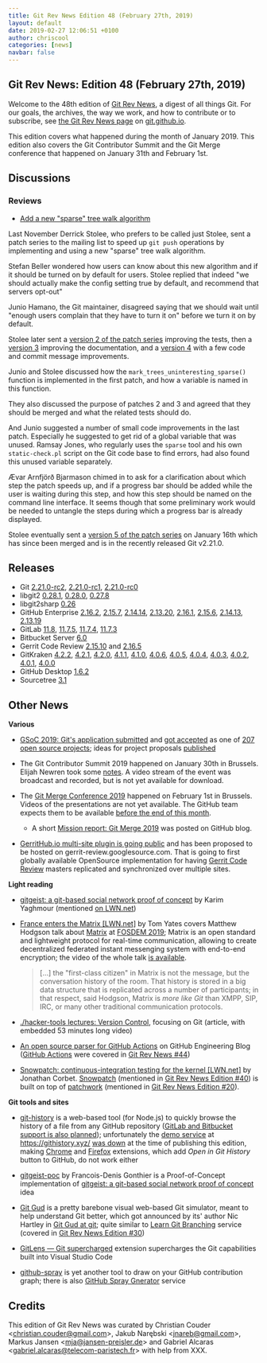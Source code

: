 ```yaml
---
title: Git Rev News Edition 48 (February 27th, 2019)
layout: default
date: 2019-02-27 12:06:51 +0100
author: chriscool
categories: [news]
navbar: false
---
```


## Git Rev News: Edition 48 (February 27th, 2019)

Welcome to the 48th edition of [Git Rev News](https://git.github.io/rev_news/rev_news/),
a digest of all things Git. For our goals, the archives, the way we work, and how to contribute or to
subscribe, see [the Git Rev News page](https://git.github.io/rev_news/rev_news/) on [git.github.io](http://git.github.io).

This edition covers what happened during the month of January
2019. This edition also covers the Git Contributor Summit and the Git
Merge conference that happened on January 31th and February 1st.

## Discussions

<!---
### General
-->


### Reviews

* [Add a new "sparse" tree walk algorithm](https://public-inbox.org/git/pull.89.git.gitgitgadget@gmail.com/)

Last November Derrick Stolee, who prefers to be called just Stolee,
sent a patch series to the mailing list to speed up `git push`
operations by implementing and using a new "sparse" tree walk
algorithm.

Stefan Beller wondered how users can know about this new algorithm and
if it should be turned on by default for users. Stolee replied that
indeed "we should actually make the config setting true by default,
and recommend that servers opt-out"

Junio Hamano, the Git maintainer, disagreed saying that we should wait
until "enough users complain that they have to turn it on" before we
turn it on by default.

Stolee later sent a [version 2 of the patch series](https://public-inbox.org/git/pull.89.v2.git.gitgitgadget@gmail.com/)
improving the tests, then a [version 3](https://public-inbox.org/git/pull.89.v3.git.gitgitgadget@gmail.com/)
improving the documentation, and a [version 4](https://public-inbox.org/git/pull.89.v4.git.gitgitgadget@gmail.com/)
with a few code and commit message improvements.

Junio and Stolee discussed how the `mark_trees_uninteresting_sparse()`
function is implemented in the first patch, and how a variable is
named in this function.

They also discussed the purpose of patches 2 and 3 and agreed that
they should be merged and what the related tests should do.

And Junio suggested a number of small code improvements in the last
patch. Especially he suggested to get rid of a global variable that
was unused. Ramsay Jones, who regularly uses the `sparse` tool and his
own `static-check.pl` script on the Git code base to find errors, had
also found this unused variable separately.

Ævar Arnfjörð Bjarmason chimed in to ask for a clarification about
which step the patch speeds up, and if a progress bar should be added
while the user is waiting during this step, and how this step should
be named on the command line interface. It seems though that some
preliminary work would be needed to untangle the steps during which a
progress bar is already displayed.

Stolee eventually sent a [version 5 of the patch series](https://public-inbox.org/git/pull.89.v5.git.gitgitgadget@gmail.com/)
on January 16th which has since been merged and is in the recently
released Git v2.21.0.

<!---
### Support
-->

<!---
## Developer Spotlight:
-->

## Releases

+ Git [2.21.0-rc2](https://public-inbox.org/git/xmqq8sybz7b2.fsf@gitster-ct.c.googlers.com/),
[2.21.0-rc1](https://public-inbox.org/git/xmqq8syj9h9b.fsf@gitster-ct.c.googlers.com/),
[2.21.0-rc0](https://public-inbox.org/git/xmqqh8dgqcqn.fsf@gitster-ct.c.googlers.com/)
+ libgit2 [0.28.1](https://github.com/libgit2/libgit2/releases/tag/v0.28.1),
[0.28.0](https://github.com/libgit2/libgit2/releases/tag/v0.28.0),
[0.27.8](https://github.com/libgit2/libgit2/releases/tag/v0.27.8)
+ libgit2sharp [0.26](https://github.com/libgit2/libgit2sharp/releases/tag/v0.26)
+ GitHub Enterprise [2.16.2](https://enterprise.github.com/releases/2.16.2/notes),
[2.15.7](https://enterprise.github.com/releases/2.15.7/notes),
[2.14.14](https://enterprise.github.com/releases/2.14.14/notes),
[2.13.20](https://enterprise.github.com/releases/2.13.20/notes),
[2.16.1](https://enterprise.github.com/releases/2.16.1/notes),
[2.15.6](https://enterprise.github.com/releases/2.15.6/notes),
[2.14.13](https://enterprise.github.com/releases/2.14.13/notes),
[2.13.19](https://enterprise.github.com/releases/2.13.19/notes)
+ GitLab [11.8](https://about.gitlab.com/2019/02/22/gitlab-11-8-released/),
[11.7.5](https://about.gitlab.com/2019/02/07/gitlab-11-7-5-released/),
[11.7.4](https://about.gitlab.com/2019/02/05/critical-security-release-gitlab-11-dot-7-dot-4-released/),
[11.7.3](https://about.gitlab.com/2019/01/31/security-release-gitlab-11-dot-7-dot-3-released/)
+ Bitbucket Server [6.0](https://confluence.atlassian.com/bitbucketserver/bitbucket-server-release-notes-872139866.html)
+ Gerrit Code Review [2.15.10](https://www.gerritcodereview.com/2.15.html#21510)
and [2.16.5](https://www.gerritcodereview.com/2.16.html#2165)
+ GitKraken [4.2.2](https://support.gitkraken.com/release-notes/current),
[4.2.1](https://support.gitkraken.com/release-notes/current),
[4.2.0](https://support.gitkraken.com/release-notes/current),
[4.1.1](https://support.gitkraken.com/release-notes/current),
[4.1.0](https://support.gitkraken.com/release-notes/current),
[4.0.6](https://support.gitkraken.com/release-notes/current),
[4.0.5](https://support.gitkraken.com/release-notes/current),
[4.0.4](https://support.gitkraken.com/release-notes/current),
[4.0.3](https://support.gitkraken.com/release-notes/current),
[4.0.2](https://support.gitkraken.com/release-notes/current),
[4.0.1](https://support.gitkraken.com/release-notes/current),
[4.0.0](https://support.gitkraken.com/release-notes/current)
+ GitHub Desktop [1.6.2](https://desktop.github.com/release-notes/)
+ Sourcetree [3.1](https://product-downloads.atlassian.com/software/sourcetree/ReleaseNotes/Sourcetree_3.1.html)

## Other News

__Various__

* [GSoC 2019: Git's application submitted](https://public-inbox.org/git/20190204215251.GB6085@hank.intra.tgummerer.com/T/)
  and [got accepted](https://summerofcode.withgoogle.com/organizations/6104737735245824/) as one of [207 open source projects](https://opensource.googleblog.com/2019/02/gsoc-2019-organizations.html);
  ideas for project proposals [published](https://git.github.io/SoC-2019-Ideas/)

* The Git Contributor Summit 2019 happened on January 30th in Brussels. Elijah
  Newren took some [notes](https://public-inbox.org/git/CABPp-BGfSRy-NT+f39gSumD9haYZPAnpNPY-VnanioCbdYFoEQ@mail.gmail.com/).
  A video stream of the event was broadcast and recorded, but is not
  yet available for download.

* The [Git Merge Conference 2019](https://git-merge.com/) happened on
  February 1st in Brussels. Videos of the presentations are not yet
  available. The GitHub team expects them to be available
  [before the end of this month](https://public-inbox.org/git/20190221082218.GA3335@sigill.intra.peff.net/).
  - A short [Mission report: Git Merge 2019](https://github.blog/2019-02-12-mission-report-git-merge-2019/) was posted on GitHub blog.

* [GerritHub.io multi-site plugin is going public](https://groups.google.com/forum/#!topic/repo-discuss/A9dGOppvgGA) and has
  been proposed to be hosted on gerrit-review.googlesource.com. That is going to first globally available OpenSource
  implementation for having [Gerrit Code Review](https://www.gerritcodereview.com) masters replicated and synchronized over multiple sites.

__Light reading__
* [gitgeist: a git-based social network proof of concept](https://www.karimyaghmour.com/blog/2019/02/gitgeist-a-git-based-social-network-proof-of-concept.html) by Karim Yaghmour
  (mentioned [on LWN.net](https://lwn.net/Articles/780365/))

* [France enters the Matrix [LWN.net]](https://lwn.net/Articles/779331/) by Tom Yates
  covers Matthew Hodgson talk about [Matrix](https://matrix.org/blog/home/) at [FOSDEM 2019](https://fosdem.org/2019/);
  Matrix is an open standard and lightweight protocol for real-time communication,
  allowing to create decentralized federated instant messenging system with end-to-end encryption;
  the video of the whole talk [is available](https://fosdem.org/2019/schedule/event/matrix_french_state/).

  > [...] the "first-class citizen" in Matrix is not the message, but
  > the conversation history of the room. That history is stored in a
  > big data structure that is replicated across a number of
  > participants; in that respect, said Hodgson, Matrix is *more like
  > Git* than XMPP, SIP, IRC, or many other traditional communication
  > protocols.

* [./hacker-tools lectures: Version Control](https://hacker-tools.github.io/version-control/),
  focusing on Git (article, with embedded 53 minutes long video)

* [An open source parser for GitHub Actions](https://githubengineering.com/an-open-source-parser-for-github-actions/)
  on GitHub Engineering Blog
  ([GitHub Actions](https://github.com/features/actions) were covered in
  [Git Rev News #44](https://git.github.io/rev_news/2018/10/24/edition-44/))

* [Snowpatch: continuous-integration testing for the kernel [LWN.net]](https://lwn.net/Articles/777421/)
  by Jonathan Corbet.  [Snowpatch](https://github.com/ruscur/snowpatch)
  (mentioned in [Git Rev News Edition #40](https://git.github.io/rev_news/2018/06/20/edition-40/))
  is built on top of [patchwork](http://jk.ozlabs.org/projects/patchwork/)
  (mentioned in [Git Rev News Edition #20](https://git.github.io/rev_news/2016/10/19/edition-20/)).


__Git tools and sites__
* [git-history](https://github.com/pomber/git-history) is a web-based tool (for Node.js)
  to quickly browse the history of a file from any GitHub repository
  ([GitLab and Bitbucket support is also planned](https://github.com/pomber/git-history/issues/14));
  unfortunately the [demo service](https://github.githistory.xyz/babel/babel/blob/master/packages/babel-core/test/browserify.js)
  at <https://githistory.xyz/> [was down](https://twitter.com/pomber/status/1100412811455287304) at the time of publishing this edition,
  making [Chrome](https://chrome.google.com/webstore/detail/github-history-browser-ex/laghnmifffncfonaoffcndocllegejnf) and [Firefox](https://addons.mozilla.org/firefox/addon/github-history/) extensions,
  which add _Open in Git History_ button to GitHub, do not work either

* [gitgeist-poc](https://github.com/opersys/gitgeist-poc) by Francois-Denis Gonthier
  is a Proof-of-Concept implementation  of
  [gitgeist: a git-based social network proof of concept](https://www.karimyaghmour.com/blog/2019/02/gitgeist-a-git-based-social-network-proof-of-concept.html) idea

* [Git Gud](https://nic-hartley.github.io/git-gud/) is a pretty
  barebone visual web-based Git simulator, meant to help understand
  Git better, which got announced by its' author Nic Hartley in
  [Git Gud at git](https://dev.to/nichartley/git-gud-at-git-5d9k);
  quite similar to [Learn Git Branching](https://learngitbranching.js.org/)
  service (covered in [Git Rev News Edition #30](https://git.github.io/rev_news/2017/08/16/edition-30/#other-news))

* [GitLens — Git supercharged](https://marketplace.visualstudio.com/items?itemName=eamodio.gitlens)
  extension supercharges the Git capabilities built into Visual Studio Code

* [github-spray](https://github.com/Annihil/github-spray) is yet another tool
  to draw on your GitHub contribution graph; there is also
  [GitHub Spray Gnerator](https://annihil.github.io/github-spray-generator/) service


## Credits

This edition of Git Rev News was curated by
Christian Couder &lt;<christian.couder@gmail.com>&gt;,
Jakub Narębski &lt;<jnareb@gmail.com>&gt;,
Markus Jansen &lt;<mja@jansen-preisler.de>&gt; and
Gabriel Alcaras &lt;<gabriel.alcaras@telecom-paristech.fr>&gt;
with help from XXX.
